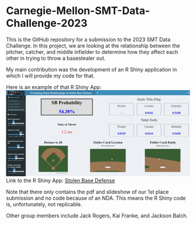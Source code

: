 # Carnegie-Mellon-SMT-Data-Challenge-2023
This is the GitHub repository for a submission to the 2023 SMT Data Challenge. In this project, we are looking at the relationship between the pitcher, catcher, and middle infielder to determine how they affect each other in trying to throw a basestealer out.

My main contribution was the development of an R Shiny application in which I will provide my code for that.

Here is an example of that R Shiny App: ![Stolen Base Defense](https://github.com/iblum37/Carnegie-Mellon-SMT-Data-Challenge-2023/blob/main/Stolen%20Base%20App.png)
Link to the R Shiny App: [Stolen Base Defense](https://7dej8y-isaac-blumhoefer.shinyapps.io/Stolen_Base_Defense/)

Note that there only contains the pdf and slideshow of our 1st place submission and no code because of an NDA. This means the R Shiny code is, unfortunately, not replicable.

Other group members include Jack Rogers, Kai Franke, and Jackson Balch.
